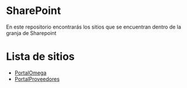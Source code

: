 # SharePoint

En este repositorio encontrarás los sitios que se encuentran dentro de la granja de Sharepoint

# Lista de sitios
* [PortalOmega](https://github.com/carlosal04/SharePoint/tree/master/PortalOmega)
* [PortalProveedores](https://github.com/carlosal04/SharePoint/tree/master/PortalProveedores)

